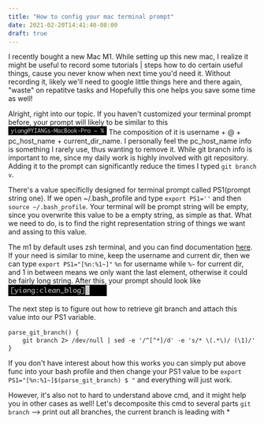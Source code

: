 ```yaml
---
title: "How to config your mac terminal prompt"
date: 2021-02-20T14:41:40-08:00
draft: true
---
```


I recently bought a new Mac M1. While setting up this new mac, I realize it might be useful to record some tutorials | steps how to do certain useful things, cause you never know when next time you'd need it. Without recording it, likely we'll need to google little things here and there again, "waste" on repatitve tasks and Hopefully this one helps you save some time as well!

Alright, right into our topic. If you haven't customized your terminal prompt before, your prompt will likely to be similar to this 
<img src="../../imgs/original_prompt.png" width="200">
The composition of it is username + @ + pc_host_name + current_dir_name. I personally feel the pc_host_name info is something I rarely use, thus wanting to remove it. While git branch info is important to me, since my daily work is highly involved with git repository. Adding it to the prompt can significantly reduce the times I typed `git branch v`.

There's a value specificlly designed for terminal prompt called PS1(prompt string one). If we open ~/.bash_profile and type `export PS1=''` and then `source ~/.bash_profile`. Your terminal will be prompt string will be empty, since you overwrite this value to be a empty string, as simple as that. What we need to do, is to find the right representation string of things we want and assing to this value.

The m1 by default uses zsh terminal, and you can find documentation [here](http://zsh.sourceforge.net/Doc/Release/Prompt-Expansion.html#Prompt-Expansion). If your need is similar to mine, keep the username and current dir, then we can type `export PS1="[%n:%1~]"` 
`%n` for username while `%~` for current dir, and 1 in between means we only want the last element, otherwise it could be fairly long string.
After this, your prompt should look like <img src="../../imgs/prompt_after_removing_host.png" width="200" height="23">

The next step is to figure out how to retrieve git branch and attach this value into our PS1 variable.
```
parse_git_branch() {
    git branch 2> /dev/null | sed -e '/^[^*]/d' -e 's/* \(.*\)/ (\1)/'
}
```
If you don't have interest about how this works you can simply put above func into your bash profile and then change your PS1 value to be 
`export PS1="[%n:%1~]$(parse_git_branch) $ "` and everything will just work.

However, it's also not to hard to understand above cmd, and it might help you in other cases as well! Let's decomposite this cmd to several parts
`git branch` --> print out all branches, the current branch is leading with *